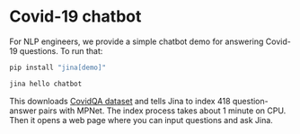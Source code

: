 # Covid-19 chatbot

For NLP engineers, we provide a simple chatbot demo for answering Covid-19 questions. To run that:

```bash
pip install "jina[demo]"

jina hello chatbot
```

This downloads [CovidQA dataset](https://www.kaggle.com/xhlulu/covidqa) and tells Jina to index 418 question-answer
pairs with MPNet. The index process takes about 1 minute on CPU. Then it opens a web page where you can input questions
and ask Jina.
